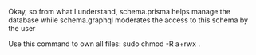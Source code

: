Okay, so from what I understand, schema.prisma helps manage the database while schema.graphql moderates the access to this schema by the user

Use this command to own all files: sudo chmod -R a+rwx .
